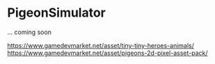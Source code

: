 # PigeonSimulator

... coming soon

https://www.gamedevmarket.net/asset/tiny-tiny-heroes-animals/
https://www.gamedevmarket.net/asset/pigeons-2d-pixel-asset-pack/
